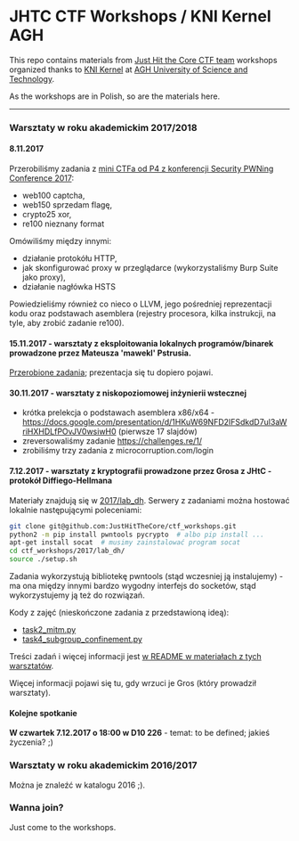 # JHTC CTF Workshops / KNI Kernel AGH
This repo contains materials from [Just Hit the Core CTF team](https://ctftime.org/team/13830/) workshops organized thanks to [KNI Kernel](https://www.facebook.com/KNIKernel/) at [AGH University of Science and Technology](http://www.agh.edu.pl/en/).

As the workshops are in Polish, so are the materials here.

---

### Warsztaty w roku akademickim 2017/2018

#### 8.11.2017

Przerobiliśmy zadania z [mini CTFa od P4 z konferencji Security PWNing Conference 2017](https://pwning2017.p4.team/tasks):
* web100 captcha,
* web150 sprzedam flagę,
* crypto25 xor,
* re100 nieznany format

Omówiliśmy między innymi:
* działanie protokółu HTTP,
* jak skonfigurować proxy w przeglądarce (wykorzystaliśmy Burp Suite jako proxy),
* działanie nagłówka HSTS

Powiedzieliśmy również co nieco o LLVM, jego pośredniej reprezentacji kodu oraz podstawach asemblera (rejestry procesora, kilka instrukcji, na tyle, aby zrobić zadanie re100).

#### 15.11.2017 - warsztaty z eksploitowania lokalnych programów/binarek prowadzone przez Mateusza 'mawekl' Pstrusia.

[Przerobione zadania](https://securitytraps.pl/KNI/); prezentacja się tu dopiero pojawi.

#### 30.11.2017 - warsztaty z niskopoziomowej inżynierii wstecznej

- krótka prelekcja o podstawach asemblera x86/x64 - https://docs.google.com/presentation/d/1HKuW69NFD2IFSdkdD7ul3aWriHXHDLfPOvJV0wsiwH0 (pierwsze 17 slajdów)
- zreversowaliśmy zadanie https://challenges.re/1/
- zrobiliśmy trzy zadania z microcorruption.com/login

#### 7.12.2017 - warsztaty z kryptografii prowadzone przez Grosa z JHtC - protokół Diffiego-Hellmana

Materiały znajdują się w [2017/lab\_dh](/2017/lab_dh). Serwery z zadaniami można hostować lokalnie następującymi poleceniami:
```bash
git clone git@github.com:JustHitTheCore/ctf_workshops.git
python2 -m pip install pwntools pycrypto  # albo pip install ...
apt-get install socat  # musimy zainstalować program socat
cd ctf_workshops/2017/lab_dh/
source ./setup.sh
```

Zadania wykorzystują bibliotekę pwntools (stąd wczesniej ją instalujemy) - ma ona między innymi bardzo wygodny interfejs do socketów, stąd wykorzystujemy ją też do rozwiązań.

Kody z zajęć (nieskończone zadania z przedstawioną ideą):
* [task2\_mitm.py](/2017/lab_dh_done_on_labs/task2_mitm.py)
* [task4\_subgroup\_confinement.py](/2017/lab_dh_done_on_labs/task4_subgroup_confinement.py)

Treści zadań i więcej informacji jest [w README w materiałach z tych warsztatów](/2017/dh_labs/).

Więcej informacji pojawi się tu, gdy wrzuci je Gros (który prowadził warsztaty).

#### Kolejne spotkanie

**W czwartek 7.12.2017 o 18:00 w D10 226** - temat: to be defined; jakieś życzenia? ;)

### Warsztaty w roku akademickim 2016/2017

Można je znaleźć w katalogu 2016 ;).


### Wanna join?

Just come to the workshops.


